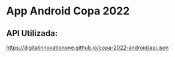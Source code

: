 # App Android Copa 2022

## API Utilizada:
https://digitalinnovationone.github.io/copa-2022-android/api.json
